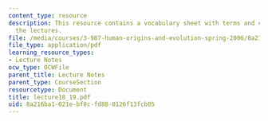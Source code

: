 ```yaml
---
content_type: resource
description: This resource contains a vocabulary sheet with terms and concepts from
  the lectures.
file: /media/courses/3-987-human-origins-and-evolution-spring-2006/8a216ba1021ebf8cfd880126f13fcb05_lecture18_19.pdf
file_type: application/pdf
learning_resource_types:
- Lecture Notes
ocw_type: OCWFile
parent_title: Lecture Notes
parent_type: CourseSection
resourcetype: Document
title: lecture18_19.pdf
uid: 8a216ba1-021e-bf8c-fd88-0126f13fcb05
---
```

